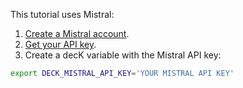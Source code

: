 This tutorial uses Mistral:
1. [Create a Mistral account](https://mistral.ai/signup).
1. [Get your API key](https://mistral.ai/account/api-keys).
1. Create a decK variable with the Mistral API key:


```sh
export DECK_MISTRAL_API_KEY='YOUR MISTRAL API KEY'
```
